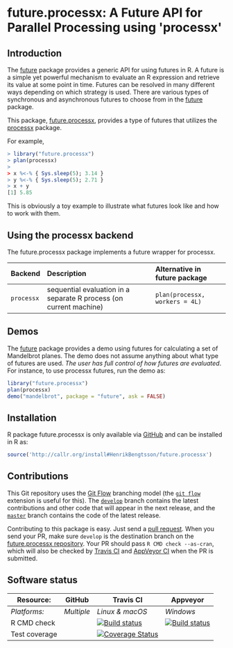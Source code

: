 # future.processx: A Future API for Parallel Processing using 'processx'

## Introduction
The [future] package provides a generic API for using futures in R.
A future is a simple yet powerful mechanism to evaluate an R expression
and retrieve its value at some point in time.  Futures can be resolved
in many different ways depending on which strategy is used.
There are various types of synchronous and asynchronous futures to
choose from in the [future] package.

This package, [future.processx], provides a type of futures that
utilizes the [processx] package.

For example,
```r
> library("future.processx")
> plan(processx)
>
> x %<-% { Sys.sleep(5); 3.14 }
> y %<-% { Sys.sleep(5); 2.71 }
> x + y
[1] 5.85
```
This is obviously a toy example to illustrate what futures look like
and how to work with them.


## Using the processx backend
The future.processx package implements a future wrapper for processx.


| Backend                  | Description                                                              | Alternative in future package
|:-------------------------|:-------------------------------------------------------------------------|:------------------------------------
| `processx`          | sequential evaluation in a separate R process (on current machine)       | `plan(processx, workers = 4L)`


## Demos
The [future] package provides a demo using futures for calculating a
set of Mandelbrot planes.  The demo does not assume anything about
what type of futures are used.
_The user has full control of how futures are evaluated_.
For instance, to use processx futures, run the demo as:
```r
library("future.processx")
plan(processx)
demo("mandelbrot", package = "future", ask = FALSE)
```


[processx]: https://cran.r-project.org/package=processx
[future]: https://cran.r-project.org/package=future
[future.processx]: https://github.com/HenrikBengtsson/processx

## Installation
R package future.processx is only available via [GitHub](https://github.com/HenrikBengtsson/future.processx) and can be installed in R as:
```r
source('http://callr.org/install#HenrikBengtsson/future.processx')
```




## Contributions

This Git repository uses the [Git Flow](http://nvie.com/posts/a-successful-git-branching-model/) branching model (the [`git flow`](https://github.com/petervanderdoes/gitflow-avh) extension is useful for this).  The [`develop`](https://github.com/HenrikBengtsson/future.processx/tree/develop) branch contains the latest contributions and other code that will appear in the next release, and the [`master`](https://github.com/HenrikBengtsson/future.processx) branch contains the code of the latest release.

Contributing to this package is easy.  Just send a [pull request](https://help.github.com/articles/using-pull-requests/).  When you send your PR, make sure `develop` is the destination branch on the [future.processx repository](https://github.com/HenrikBengtsson/future.processx).  Your PR should pass `R CMD check --as-cran`, which will also be checked by <a href="https://travis-ci.org/HenrikBengtsson/future.processx">Travis CI</a> and <a href="https://ci.appveyor.com/project/HenrikBengtsson/future-processx">AppVeyor CI</a> when the PR is submitted.


## Software status

| Resource:     | GitHub        | Travis CI       | Appveyor         |
| ------------- | ------------------- | --------------- | ---------------- |
| _Platforms:_  | _Multiple_          | _Linux & macOS_ | _Windows_        |
| R CMD check   |  | <a href="https://travis-ci.org/HenrikBengtsson/future.processx"><img src="https://travis-ci.org/HenrikBengtsson/future.processx.svg" alt="Build status"></a>   | <a href="https://ci.appveyor.com/project/HenrikBengtsson/future-processx"><img src="https://ci.appveyor.com/api/projects/status/github/HenrikBengtsson/future.processx?svg=true" alt="Build status"></a> |
| Test coverage |                     | <a href="https://codecov.io/gh/HenrikBengtsson/future.processx"><img src="https://codecov.io/gh/HenrikBengtsson/future.processx/branch/develop/graph/badge.svg" alt="Coverage Status"/></a>     |                  |
